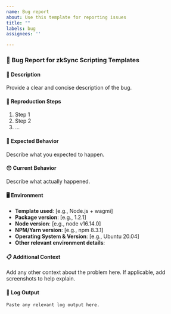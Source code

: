 ```yaml
---
name: Bug report
about: Use this template for reporting issues
title: ""
labels: bug
assignees: ''

---
```


### 🐛 Bug Report for zkSync Scripting Templates
#### 📝 Description

Provide a clear and concise description of the bug.

#### 🔄 Reproduction Steps

1. Step 1
2. Step 2
3. ...

#### 🤔 Expected Behavior

Describe what you expected to happen.

#### 😯 Current Behavior

Describe what actually happened.

#### 🖥️ Environment

- **Template used**: [e.g., Node.js + wagmi]
- **Package version**: [e.g., 1.2.1]
- **Node version**: [e.g., node v16.14.0]
- **NPM/Yarn version**: [e.g., npm 8.3.1]
- **Operating System & Version**: [e.g., Ubuntu 20.04]
- **Other relevant environment details**:

#### 📋 Additional Context

Add any other context about the problem here. If applicable, add screenshots to help explain.

#### 📎 Log Output

```
Paste any relevant log output here.
```